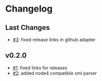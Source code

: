 # Changelog

## Last Changes

- [#3](https://github.com/LaxarApps/changelog-viewer-server/issues/3): fixed release links in github adapter


## v0.2.0

- [#1](https://github.com/LaxarApps/changelog-viewer-server/issues/1): fixed links for releases
- [#2](https://github.com/LaxarApps/changelog-viewer-server/issues/2): added node4 compatible xml parser
